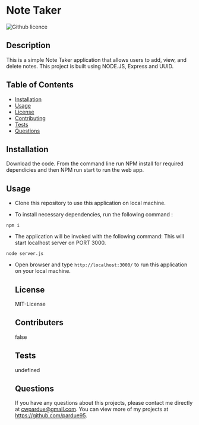 # Note Taker
  ![Github licence](http://https://img.shields.io/badge/license-MIT-License-blue.svg)
  ## Description 
  This is a simple Note Taker application that allows users to add, view, and delete notes.  This project is built using NODE.JS, Express and UUID.
  ## Table of Contents
  * [Installation](#installation)
  * [Usage](#usage)
  * [License](#license)
  * [Contributing](#contributing)
  * [Tests](#tests)
  * [Questions](#questions)
  
  ## Installation 
  Download the code. From the command line run NPM install for required dependicies and then NPM run start to run the web app.
  ## Usage 
* Clone this repository to use this application on local machine.

* To install necessary dependencies, run the following command :

```
npm i
```

* The application will be invoked with the following command: This will start localhost server on PORT 3000.

```
node server.js
```

* Open browser and type `http://localhost:3000/` to run this application on your local machine.

  ## License
  MIT-License
  ## Contributers
  false
  ## Tests
  undefined
  ## Questions
  If you have any questions about this projects, please contact me directly at cwpardue@gmail.com. You can view more of my projects at https://github.com/pardue95.
